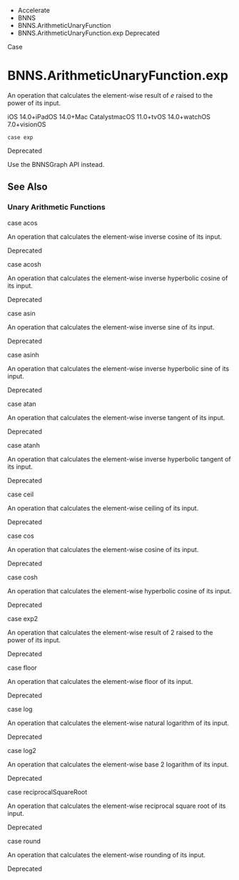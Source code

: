 

- Accelerate
- BNNS
- BNNS.ArithmeticUnaryFunction
-  BNNS.ArithmeticUnaryFunction.exp Deprecated

Case

# BNNS.ArithmeticUnaryFunction.exp

An operation that calculates the element-wise result of *e* raised to the power of its input.

iOS 14.0+iPadOS 14.0+Mac CatalystmacOS 11.0+tvOS 14.0+watchOS 7.0+visionOS

``` source
case exp
```

Deprecated

Use the BNNSGraph API instead.

## See Also

### Unary Arithmetic Functions

case acos

An operation that calculates the element-wise inverse cosine of its input.

Deprecated

case acosh

An operation that calculates the element-wise inverse hyperbolic cosine of its input.

Deprecated

case asin

An operation that calculates the element-wise inverse sine of its input.

Deprecated

case asinh

An operation that calculates the element-wise inverse hyperbolic sine of its input.

Deprecated

case atan

An operation that calculates the element-wise inverse tangent of its input.

Deprecated

case atanh

An operation that calculates the element-wise inverse hyperbolic tangent of its input.

Deprecated

case ceil

An operation that calculates the element-wise ceiling of its input.

Deprecated

case cos

An operation that calculates the element-wise cosine of its input.

Deprecated

case cosh

An operation that calculates the element-wise hyperbolic cosine of its input.

Deprecated

case exp2

An operation that calculates the element-wise result of 2 raised to the power of its input.

Deprecated

case floor

An operation that calculates the element-wise floor of its input.

Deprecated

case log

An operation that calculates the element-wise natural logarithm of its input.

Deprecated

case log2

An operation that calculates the element-wise base 2 logarithm of its input.

Deprecated

case reciprocalSquareRoot

An operation that calculates the element-wise reciprocal square root of its input.

Deprecated

case round

An operation that calculates the element-wise rounding of its input.

Deprecated

